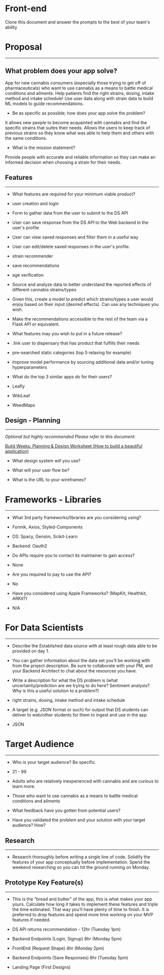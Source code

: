 # Front-end

Clone this document and answer the prompts to the best of your team's ability 

# Proposal

---

## What problem does your app solve?

App for new cannabis consumers (especially those trying to get off of pharmaceuticals) who want to use cannabis as a means to battle medical conditions and ailments. Help patients find the right strains, dosing, intake method and intake schedule! Use user data along with strain data to build ML models to guide recommendations.

- Be as specific as possible; how does your app solve the problem?

It allows new people to become acquainted with cannabis and find the specific strains that suites their needs. Allows the users to keep track of previous strains so they know what was able to help them and others with the same conditions. 

- What is the mission statement?

Provide people with accurate and reliable information so they can make an informed decision when choosing a strain for their needs.

## Features

---

- What features are required for your minimum viable product?

- user creation and login
- Form to gather data from the user to submit to the DS API
- User can save response from the DS API to the Web backend in the user's profile
- User can view saved responses and filter them in a useful way
- User can edit/delete saved responses in the user's profile.
- strain recommender
- save recommendations
- age verification
- Source and analyze data to better understand the reported effects of different cannabis strains/types
- Given this, create a model to predict which strains/types a user would enjoy based on their input (desired effects). Can use any techniques you wish.
- Make the recommendations accessible to the rest of the team via a Flask API or equivalent.

- What features may you wish to put in a future release?

- .link user to dispensary that has product that fulfills their needs
- pre-searched static categories (top 5 relaxing for example)
- Improve model performance by sourcing additional data and/or tuning hyperparameters

- What do the top 3 similar apps do for their users?

- Leafly
- WikiLeaf
- WeedMaps

## Design - Planning

---

*Optional but highly recommended*
*Please refer to this document:*

[Build Weeks: Planning & Design Worksheet (How to build a beautiful application)](https://www.notion.so/aabd4ef25a184a2085e511ce93480c0f)

- What design system will you use?

- What will your user flow be? 

- What is the URL to your wireframes?

# Frameworks - Libraries

---

- What 3rd party frameworks/libraries are you considering using?

- Formik, Axios, Styled-Components
- DS: Spacy, Gensim, Scikit-Learn
- Backend: Oauth2

- Do APIs require you to contact its maintainer to gain access?

- None

- Are you required to pay to use the API?

- No

- Have you considered using Apple Frameworks? (MapKit, Healthkit, ARKit?)

- N/A

# For Data Scientists

---

- Describe the Established data source with at least rough data able to be provided on day 1.

- You can gather information about the data set you’ll be working with from the project description. Be sure to collaborate with your PM, and your Backend Architect to chat about the resources you have.

- Write a description for what the DS problem is (what uncertainty/prediction are we trying to do here? Sentiment analysis? Why is this a useful solution to a problem?)

- right strains, dosing, intake method and intake schedule

- A target (e.g. JSON format or such) for output that DS students can deliver to web/other students for them to ingest and use in the app

- JSON

# Target Audience

---

- Who is your target audience? Be specific.

- 21 - 99
- Adults who are relatively inexperienced with cannabis and are curious to learn more.
- Those who want to use cannabis as a means to battle medical conditions and ailments

- What feedback have you gotten from potential users?

- Have you validated the problem and your solution with your target audience? How?

## Research

---

- Research thoroughly before writing a single line of code. Solidify the features of your app conceptually before implementation. Spend the weekend researching so you can hit the ground running on Monday.

## Prototype Key Feature(s)

---

- This is the “bread and butter” of the app, this is what makes your app yours. Calculate how long it takes to implement these features and triple the time estimated. That way you’ll have plenty of time to finish. It is preferred to drop features and spend more time working on your MVP features if needed.

- DS API returns recommendation - 12hr (Tuesday 1pm)
- Backend Endpoints (Login, Signup) 8hr (Monday 5pm)
- FrontEnd (Request Shape) 4hr (Monday 2pm)
- Backend Endpoints (Save Responses) 8hr (Tuesday 5pm)
- Landing Page (First Designs)
